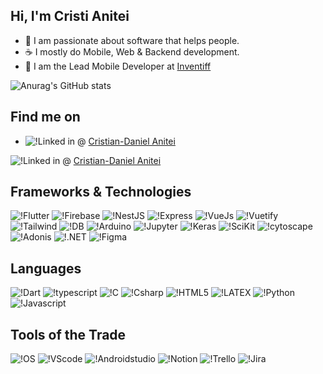 ## Hi, I'm Cristi Anitei

- 🤖 I am passionate about software that helps people.
- ☕ I mostly do Mobile, Web & Backend development.
- 🏢 I am the Lead Mobile Developer at [Inventiff](https://inventiff.io/) 

![Anurag's GitHub stats](https://github-readme-stats.vercel.app/api?username=aniteicristi&show_icons=true&theme=dracula)

## Find me on

- ![!Linked in](https://img.shields.io/badge/LinkedIn-0077B5?style=for-the-badge&logo=linkedin&logoColor=white) @ [Cristian-Daniel Anitei](https://www.linkedin.com/in/cristian-daniel-anitei-753713240/)

![!Linked in](https://img.shields.io/badge/LinkedIn-0077B5?style=for-the-badge&logo=linkedin&logoColor=white) @ [Cristian-Daniel Anitei](https://www.linkedin.com/in/cristian-daniel-anitei-753713240/)

## Frameworks & Technologies

![!Flutter](https://img.shields.io/badge/Flutter-02569B?style=for-the-badge&logo=flutter&logoColor=white) 
![!Firebase](https://img.shields.io/badge/firebase-ffca28?style=for-the-badge&logo=firebase&logoColor=black)
![!NestJS](https://img.shields.io/badge/nestjs-E0234E?style=for-the-badge&logo=nestjs&logoColor=white)
![!Express](https://img.shields.io/badge/Express.js-000000?style=for-the-badge&logo=express&logoColor=white)
![!VueJs](https://img.shields.io/badge/Vue.js-35495E?style=for-the-badge&logo=vuedotjs&logoColor=4FC08D)
![!Vuetify](https://img.shields.io/badge/Vuetify-1867C0?style=for-the-badge&logo=vuetify&logoColor=white)
![!Tailwind](https://img.shields.io/badge/Tailwind_CSS-38B2AC?style=for-the-badge&logo=tailwind-css&logoColor=white)
![!DB](https://img.shields.io/badge/MySQL-005C84?style=for-the-badge&logo=mysql&logoColor=white)
![!Arduino](https://img.shields.io/badge/Arduino-00979D?style=for-the-badge&logo=Arduino&logoColor=white)
![!Jupyter](https://img.shields.io/badge/Jupyter-F37626.svg?&style=for-the-badge&logo=Jupyter&logoColor=white)
![!Keras](https://img.shields.io/badge/Keras-D00000?style=for-the-badge&logo=Keras&logoColor=white)
![!SciKit](https://img.shields.io/badge/scikit_learn-F7931E?style=for-the-badge&logo=scikit-learn&logoColor=white)
![!cytoscape](https://img.shields.io/badge/cytoscape.js-F7DF1E?style=for-the-badge&logo=cytoscape.js&logoColor=000)
![!Adonis](https://img.shields.io/badge/adonis%20js-220052?style=for-the-badge&logo=adonisjs&logoColor=white)
![!.NET](https://img.shields.io/badge/.NET-512BD4?style=for-the-badge&logo=dotnet&logoColor=white)
![!Figma](https://img.shields.io/badge/Figma-F24E1E?style=for-the-badge&logo=figma&logoColor=white)


## Languages

![!Dart](https://img.shields.io/badge/Dart-0175C2?style=for-the-badge&logo=dart&logoColor=white)
![!typescript](https://img.shields.io/badge/TypeScript-007ACC?style=for-the-badge&logo=typescript&logoColor=white)
![!C](https://img.shields.io/badge/C-00599C?style=for-the-badge&logo=c&logoColor=white)
![!Csharp](https://img.shields.io/badge/C%23-239120?style=for-the-badge&logo=c-sharp&logoColor=white)
![!HTML5](https://img.shields.io/badge/HTML5-E34F26?style=for-the-badge&logo=html5&logoColor=white)
![!LATEX](https://img.shields.io/badge/LaTeX-47A141?style=for-the-badge&logo=LaTeX&logoColor=white)
![!Python](https://img.shields.io/badge/Python-FFD43B?style=for-the-badge&logo=python&logoColor=blue)
![!Javascript](https://img.shields.io/badge/JavaScript-323330?style=for-the-badge&logo=javascript&logoColor=F7DF1E)

## Tools of the Trade

![!OS](https://img.shields.io/badge/manjaro-35BF5C?style=for-the-badge&logo=manjaro&logoColor=white)
![!VScode](https://img.shields.io/badge/VSCode-0078D4?style=for-the-badge&logo=visual%20studio%20code&logoColor=white)
![!Androidstudio](https://img.shields.io/badge/Android_Studio-3DDC84?style=for-the-badge&logo=android-studio&logoColor=white)
![!Notion](https://img.shields.io/badge/Notion-000000?style=for-the-badge&logo=notion&logoColor=white)
![!Trello](https://img.shields.io/badge/Trello-0052CC?style=for-the-badge&logo=trello&logoColor=white)
![!Jira](https://img.shields.io/badge/Jira-0052CC?style=for-the-badge&logo=Jira&logoColor=white)
